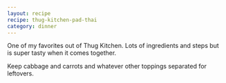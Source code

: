 ```yaml
---
layout: recipe
recipe: thug-kitchen-pad-thai
category: dinner
---
```


One of my favorites out of Thug Kitchen. Lots of ingredients and steps
but is super tasty when it comes together.

Keep cabbage and carrots and whatever other toppings separated for
leftovers.
